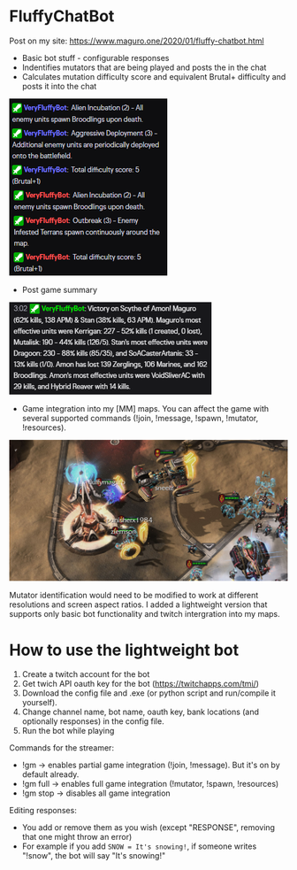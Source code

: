 # FluffyChatBot

Post on my site: https://www.maguro.one/2020/01/fluffy-chatbot.html

* Basic bot stuff - configurable responses
* Indentifies mutators that are being played and posts the in the chat
* Calculates mutation difficulty score and equivalent Brutal+ difficulty and posts it into the chat

![Summary](https://github.com/FluffyMaguro/FluffyChatBot/blob/master/2019-12-31_183302.png)

* Post game summary

![Summary](https://raw.githubusercontent.com/FluffyMaguro/FluffyChatBot/master/BotReplayAnalysis.png)

* Game integration into my [MM] maps. You can affect the game with several supported commands (!join, !message, !spawn, !mutator, !resources).

![Summary](https://github.com/FluffyMaguro/FluffyChatBot/blob/master/party.jpg)

Mutator identification would need to be modified to work at different resolutions and screen aspect ratios. I added a lightweight version that supports only basic bot functionality and twitch intergration into my maps.

# How to use the lightweight bot

1. Create a twitch account for the bot
2. Get twich API oauth key for the bot (https://twitchapps.com/tmi/)
3. Download the config file and .exe (or python script and run/compile it yourself).
4. Change channel name, bot name, oauth key, bank locations (and optionally responses) in the config file.
5. Run the bot while playing

Commands for the streamer: 
* !gm → enables partial game integration (!join, !message). But it's on by default already.
* !gm full → enables full game integration (!mutator, !spawn, !resources)
* !gm stop → disables all game integration

Editing responses:

* You add or remove them as you wish (except "RESPONSE", removing that one might throw an error)
* For example if you add `SNOW = It's snowing!`, if someone writes "!snow", the bot will say "It's snowing!"
